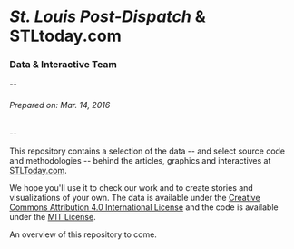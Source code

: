 # *St. Louis Post-Dispatch* & STLtoday.com
### Data & Interactive Team
--

###### Prepared on: Mar. 14, 2016

--
</br>

This repository contains a selection of the data -- and select source code and methodologies -- behind the articles, graphics and interactives at [STLToday.com](http://stltoday.com).

We hope you'll use it to check our work and to create stories and visualizations of your own. The data is available under the [Creative Commons Attribution 4.0 International License](http://creativecommons.org/licenses/by/4.0/) and the code is available under the [MIT License](http://opensource.org/licenses/MIT).

An overview of this repository to come.
